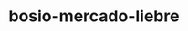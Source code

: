 # bosio-mercado-liebre

<!-- Estilos generales:

● Paleta de colores
Amarillo: #EAC926;
Azul: #03264C;  rgb 3 38 76
Celeste: #1259c3;
Gris oscuro: #666;
Gris claro: #ebebeb;
Verde: #39b54a; -->

<!-- ● Tamaños Tipográficos
Cuerpos de texto: 12px
Titulares (Basado en tu última visita/Ofertas): 24px
Precios: 18px
Descuentos: 16px
Descripciones: 16px -->

<!-- Pie de página:
● El contenido de todos los artículos está centrado.
● Los íconos tienen un tamaño de 2em y un margen inferior de separación de 10
píxeles. -->